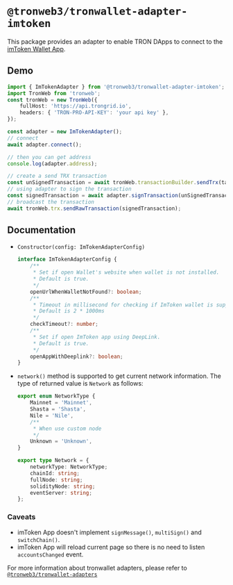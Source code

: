 # `@tronweb3/tronwallet-adapter-imtoken`

This package provides an adapter to enable TRON DApps to connect to the [imToken Wallet App](https://token.im/).

## Demo

```typescript
import { ImTokenAdapter } from '@tronweb3/tronwallet-adapter-imtoken';
import TronWeb from 'tronweb';
const tronWeb = new TronWeb({
    fullHost: 'https://api.trongrid.io',
    headers: { 'TRON-PRO-API-KEY': 'your api key' },
});

const adapter = new ImTokenAdapter();
// connect
await adapter.connect();

// then you can get address
console.log(adapter.address);

// create a send TRX transaction
const unSignedTransaction = await tronWeb.transactionBuilder.sendTrx(targetAddress, 100, adapter.address);
// using adapter to sign the transaction
const signedTransaction = await adapter.signTransaction(unSignedTransaction);
// broadcast the transaction
await tronWeb.trx.sendRawTransaction(signedTransaction);
```

## Documentation

-   `Constructor(config: ImTokenAdapterConfig)`

    ```typescript
    interface ImTokenAdapterConfig {
        /**
         * Set if open Wallet's website when wallet is not installed.
         * Default is true.
         */
        openUrlWhenWalletNotFound?: boolean;
        /**
         * Timeout in millisecond for checking if ImToken wallet is supported.
         * Default is 2 * 1000ms
         */
        checkTimeout?: number;
        /**
         * Set if open ImToken app using DeepLink.
         * Default is true.
         */
        openAppWithDeeplink?: boolean;
    }
    ```

-   `network()` method is supported to get current network information. The type of returned value is `Network` as follows:

    ```typescript
    export enum NetworkType {
        Mainnet = 'Mainnet',
        Shasta = 'Shasta',
        Nile = 'Nile',
        /**
         * When use custom node
         */
        Unknown = 'Unknown',
    }

    export type Network = {
        networkType: NetworkType;
        chainId: string;
        fullNode: string;
        solidityNode: string;
        eventServer: string;
    };
    ```

### Caveats

-   imToken App doesn't implement `signMessage()`, `multiSign()` and `switchChain()`.
-   imToken App will reload current page so there is no need to listen `accountsChanged` event.

For more information about tronwallet adapters, please refer to [`@tronweb3/tronwallet-adapters`](https://github.com/tronweb3/tronwallet-adapter/tree/main/packages/adapters/adapters)
